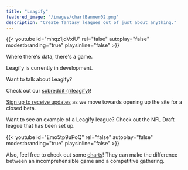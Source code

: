 ```yaml
---
title: "Leagify"
featured_image: '/images/chartBanner02.png'
description: "Create fantasy leagues out of just about anything."
---
```


{{< youtube id="mhqz1jdVxiU" rel="false" autoplay="false" modestbranding="true" playsinline="false" >}}

Where there's data, there's a game.

Leagify is currently in development.

Want to talk about Leagify?

Check out our [subreddit (r/leagify)](https://www.reddit.com/r/leagify/)!

[Sign up to receive updates](https://goo.gl/forms/UdD2OF41LPy8ux9g2) as we move towards opening up the site for a closed beta.

Want to see an example of a Leagify league? Check out the NFL Draft league that has been set up.

{{< youtube id="Emo5tp9uPoQ" rel="false" autoplay="false" modestbranding="true" playsinline="false" >}}

Also, feel free to check out some [charts](http://draftcharts.azurewebsites.net/)!  They can make the difference between an incomprehensible game and a competitive gathering.
